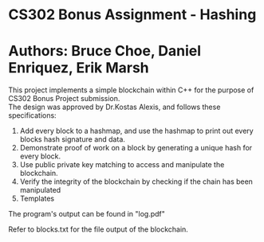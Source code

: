 # CS302 Bonus Assignment - Hashing
# Authors: Bruce Choe, Daniel Enriquez, Erik Marsh

This project implements a simple blockchain within C++ for the purpose of CS302 Bonus Project submission.  
The design was approved by Dr.Kostas Alexis, and follows these specifications:
1. Add every block to a hashmap, and use the hashmap to print out every blocks hash signature and data. 
2. Demonstrate proof of work on a block by generating a unique hash for every block. 
3. Use public private key matching to access and manipulate the blockchain.
4. Verify the integrity of the blockchain by checking if the chain has been manipulated 
5. Templates

The program's output can be found in "log.pdf"

Refer to blocks.txt for the file output of the blockchain.

